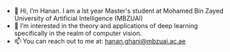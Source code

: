 - 👋 Hi, I’m Hanan. I am a Ist year Master's student at Mohamed Bin Zayed University of Artificial Intelligence (MBZUAI) 
- 👀 I’m interested in the theory and applications of deep learning specifically in the realm of computer vision.
- 📫 You can reach out to me at: hanan.ghani@mbzuai.ac.ae

<!---
hananshafi/hananshafi is a ✨ special ✨ repository because its `README.md` (this file) appears on your GitHub profile.
You can click the Preview link to take a look at your changes.
--->
